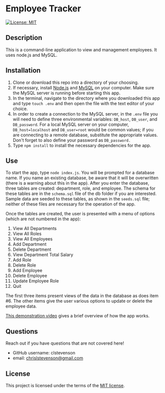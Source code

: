# Employee Tracker

[![License: MIT](https://img.shields.io/badge/License-MIT-yellow.svg)](https://opensource.org/licenses/MIT)

## Description
This is a command-line application to view and management employees. It uses node.js and MySQL.

## Installation
1. Clone or download this repo into a directory of your choosing.
2. If necessary, install [Node.js](https://nodejs.org/en) and [MySQL](https://www.mysql.com) on your computer. Make sure the MySQL server is running before starting this app.
4. In the terminal, navigate to the directory where you downloaded this app and type `touch .env` and then open the file with the text editor of your choice.
3. In order to create a connection to the MySQL server, in the `.env` file you will need to define three environmental variables: `DB_host`, `DB_user`, and `DB_password`. For a local MySQL server on your computer, `DB_host=localhost` and `DB_user=root` would be common values; if you are connecting to a remote database, substitute the appropriate values. Don't forget to also define your password as `DB_password.`
5. Type `npm install` to install the necessary dependencies for the app.

## Use
To start the app, type `node index.js`. You will be prompted for a database name. If you name an existing database, be aware that it will be overwritten (there is a warning about this in the app). After you enter the database, three tables are created: department, role, and employee. The schema for these tables are in the `schema.sql` file of the db folder if you are interested. Sample data are seeded to these tables, as shown in the `seeds.sql` file; neither of these files are necessary for the operation of the app.

Once the tables are created, the user is presented with a menu of options (which are not numbered in the app):

1. View All Departments
1. View All Roles
1. View All Employees
1. Add Department
1. Delete Department
1. View Department Total Salary
1. Add Role
1. Delete Role
1. Add Employee
1. Delete Employee
1. Update Employee Role
1. Quit

The first three items present views of the data in the database as does item #6. The other items give the user various options to update or delete the employee data.

[This demonstration video](https://youtu.be/tFSILox2Yu4) gives a brief overview of how the app works.

## Questions
Reach out if you have questions that are not covered here!

- GitHub username: clstevenson
- email: chrislstevenson@gmail.com

## License
This project is licensed under the terms of the [MIT license](https://opensource.org/licenses/MIT).
